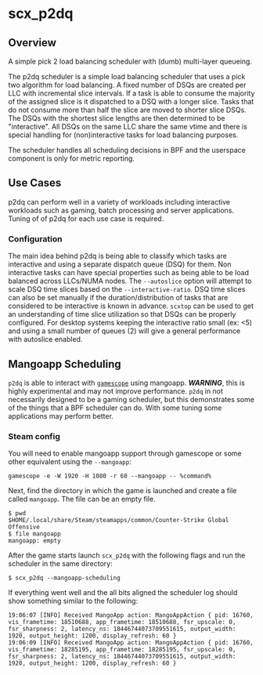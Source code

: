 # scx_p2dq

## Overview
A simple pick 2 load balancing scheduler with (dumb) multi-layer queueing.

The p2dq scheduler is a simple load balancing scheduler that uses a pick two
algorithm for load balancing. A fixed number of DSQs are created per LLC with
incremental slice intervals. If a task is able to consume the majority of the
assigned slice is it dispatched to a DSQ with a longer slice. Tasks that do not
consume more than half the slice are moved to shorter slice DSQs. The DSQs with
the shortest slice lengths are then determined to be "interactive". All DSQs on
the same LLC share the same vtime and there is special handling for
(non)interactive tasks for load balancing purposes.

The scheduler handles all scheduling decisions in BPF and the userspace
component is only for metric reporting.

## Use Cases
p2dq can perform well in a variety of workloads including interactive workloads
such as gaming, batch processing and server applications. Tuning of of p2dq for
each use case is required.

### Configuration
The main idea behind p2dq is being able to classify which tasks are interactive
and using a separate dispatch queue (DSQ) for them. Non interactive tasks
can have special properties such as being able to be load balanced across
LLCs/NUMA nodes. The `--autoslice` option will attempt to scale DSQ time slices
based on the `--interactive-ratio`. DSQ time slices can also be set manually
if the duration/distribution of tasks that are considered to be interactive is
known in advance. `scxtop` can be used to get an understanding of time slice
utilization so that DSQs can be properly configured. For desktop systems keeping
the interactive ratio small (ex: <5) and using a small number of queues (2) will
give a general performance with autoslice enabled.

## Mangoapp Scheduling
`p2dq` is able to interact with
[`gamescope`](https://github.com/ValveSoftware/gamescope) using mangoapp.
***WARNING***, this is highly experimental and may not improve performance.
`p2dq` in not necessarily designed to be a gaming scheduler, but this
demonstrates some of the things that a BPF scheduler can do. With some tuning
some applications may perform better.


### Steam config
You will need to enable mangoapp support through gamescope or some other
equivalent using the `--mangoapp`:
```
gamescope -e -W 1920 -H 1080 -r 60 --mangoapp -- %command%
```
Next, find the directory in which the game is launched and create a file called
`mangoapp`. The file can be an empty file.
```
$ pwd
$HOME/.local/share/Steam/steamapps/common/Counter-Strike Global Offensive
$ file mangoapp
mangoapp: empty
```
After the game starts launch `scx_p2dq` with the following flags and run the
scheduler in the same directory:
```
$ scx_p2dq --mangoapp-scheduling
```
If everything went well and the all bits aligned the scheduler log should show
something similar to the following:
```
19:06:07 [INFO] Received MangoApp action: MangoAppAction { pid: 16760, vis_frametime: 18510688, app_frametime: 18510688, fsr_upscale: 0, fsr_sharpness: 2, latency_ns: 18446744073709551615, output_width: 1920, output_height: 1200, display_refresh: 60 }
19:06:09 [INFO] Received MangoApp action: MangoAppAction { pid: 16760, vis_frametime: 18285195, app_frametime: 18285195, fsr_upscale: 0, fsr_sharpness: 2, latency_ns: 18446744073709551615, output_width: 1920, output_height: 1200, display_refresh: 60 }
```

